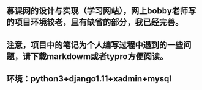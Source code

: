 ## 慕课网的设计与实现（学习网站），网上bobby老师写的项目环境较老，且有缺省的部分，我已经完善。
## 注意，项目中的笔记为个人编写过程中遇到的一些问题，请下载markdowm或者typro方便阅读。
## 环境：python3+django1.11+xadmin+mysql
